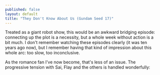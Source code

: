 ```yaml
---
published: false
layout: default
title: "They Don't Know About Us (Gundam Seed 17)"
---
```

Treated as a giant robot show, this would be an awkward bridging episode: connecting up the plot is a necessity, but a whole week without action is a bit much. I don't remember watching these episodes clearly (it was ten years ago now), but I remember having that kind of impression about this whole arc: too slow, too inconclusive.

As the romance fan I've now become, that's less of an issue. The progressive tension with Sai, Flay and the others is handled wonderfully: 
